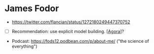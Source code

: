 # James Fodor
- https://twitter.com/flancian/status/1272180249447370752
- [ ] Recommendation: use explicit model building. [[Agora]]?
- Podcast: https://fods12.podbean.com/p/about-me/ ("the science of everything")

[//begin]: # "Autogenerated link references for markdown compatibility"
[Agora]: agora "Agora"
[//end]: # "Autogenerated link references"